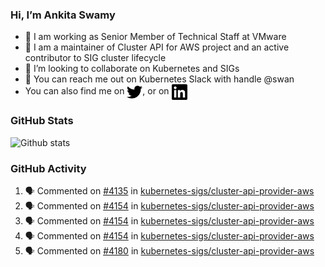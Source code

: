 ### Hi, I’m Ankita Swamy

- 💼 I am working as Senior Member of Technical Staff at VMware
- 👀 I am a maintainer of Cluster API for AWS project and an active contributor to SIG cluster lifecycle
- 💞️ I’m looking to collaborate on Kubernetes and SIGs
- 💬 You can reach me out on Kubernetes Slack with handle @swan
- You can also find me on <a href="https://twitter.com/SwamyAnkita" target="blank"><img align="center" src="https://raw.githubusercontent.com/Ankitasw/Ankitasw/master/svg/twitter.svg" alt="Ankitasw" height="25" width="25" color="#1DA1f2" /></a>, or on <a href="https://www.linkedin.com/in/Ankitaswamy/" target="blank"><img align="center" src="https://raw.githubusercontent.com/Ankitasw/Ankitasw/master/svg/linkedin.svg" alt="Ankitasw" height="25" width="25" /></a>

### GitHub Stats
![Github stats](https://github-readme-stats.vercel.app/api?username=Ankitasw&count_private=true&show_icons=true&theme=tokyonight)

### GitHub Activity 
<!--START_SECTION:activity-->
1. 🗣 Commented on [#4135](https://github.com/kubernetes-sigs/cluster-api-provider-aws/issues/4135) in [kubernetes-sigs/cluster-api-provider-aws](https://github.com/kubernetes-sigs/cluster-api-provider-aws)
2. 🗣 Commented on [#4154](https://github.com/kubernetes-sigs/cluster-api-provider-aws/issues/4154) in [kubernetes-sigs/cluster-api-provider-aws](https://github.com/kubernetes-sigs/cluster-api-provider-aws)
3. 🗣 Commented on [#4154](https://github.com/kubernetes-sigs/cluster-api-provider-aws/issues/4154) in [kubernetes-sigs/cluster-api-provider-aws](https://github.com/kubernetes-sigs/cluster-api-provider-aws)
4. 🗣 Commented on [#4154](https://github.com/kubernetes-sigs/cluster-api-provider-aws/issues/4154) in [kubernetes-sigs/cluster-api-provider-aws](https://github.com/kubernetes-sigs/cluster-api-provider-aws)
5. 🗣 Commented on [#4180](https://github.com/kubernetes-sigs/cluster-api-provider-aws/issues/4180) in [kubernetes-sigs/cluster-api-provider-aws](https://github.com/kubernetes-sigs/cluster-api-provider-aws)
<!--END_SECTION:activity-->
